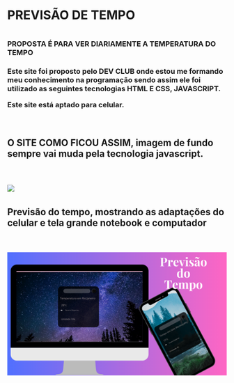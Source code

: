 <br><h1>PREVISÃO DE TEMPO<h1>

  
<h3>PROPOSTA É PARA VER DIARIAMENTE A TEMPERATURA DO TEMPO<h3>
<p>Este site foi proposto pelo DEV CLUB onde estou me formando meu conhecimento na programação sendo assim ele foi utilizado as seguintes tecnologias HTML E CSS, JAVASCRIPT.<p>
<p>Este site está aptado para celular.<p>
 <br>
  <h2>O SITE COMO FICOU ASSIM, imagem de fundo sempre vai muda pela tecnologia javascript.<h2>
  <br>
  <img src="https://github.com/TamiresValentim/Previs-do-tempo-devclub/blob/master/img/PREVIS%C3%83O%20DO%20TEMPO.png?raw=true">
  <br>
  <h2>Previsão do tempo, mostrando as adaptações do celular e tela grande notebook e computador<h2>
  <br>
<img src="https://github.com/TamiresValentim/Previs-do-tempo-devclub/blob/master/img/50%25%20OFF.png?raw=true">

